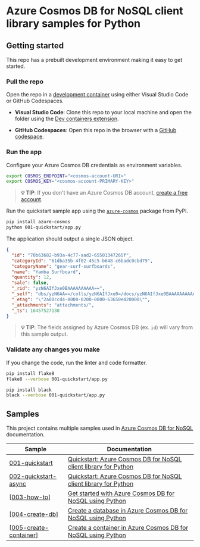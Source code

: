 # Azure Cosmos DB for NoSQL client library samples for Python

## Getting started

This repo has a prebuilt development environment making it easy to get started.

### Pull the repo

Open the repo in a [development container](https://containers.dev) using either Visual Studio Code or GitHub Codespaces.

- **Visual Studio Code**: Clone this repo to your local machine and open the folder using the [Dev containers extension](https://marketplace.visualstudio.com/items?itemName=ms-vscode-remote.remote-containers).

- **GitHub Codespaces**: Open this repo in the browser with a [GitHub codespace](https://docs.github.com/en/codespaces/overview).

### Run the app

Configure your Azure Cosmos DB credentials as environment variables.

```bash
export COSMOS_ENDPOINT="<cosmos-account-URI>"
export COSMOS_KEY="<cosmos-account-PRIMARY-KEY>"
```

> **💡 TIP**: If you don't have an Azure Cosmos DB account, [create a free account](https://cosmos.azure.com/try/).

Run the quickstart sample app using the [`azure-cosmos`](https://pypi.org/project/azure-cosmos/) package from PyPI.

```bash
pip install azure-cosmos
python 001-quickstart/app.py
```

The application should output a single JSON object.

```json
{
  "id": "70b63682-b93a-4c77-aad2-65501347265f",
  "categoryId": "61dba35b-4f02-45c5-b648-c6badc0cbd79",
  "categoryName": "gear-surf-surfboards",
  "name": "Yamba Surfboard",
  "quantity": 12,
  "sale": false,
  "_rid": "yzN6AIfJxe0BAAAAAAAAAA==",
  "_self": "dbs/yzN6AA==/colls/yzN6AIfJxe0=/docs/yzN6AIfJxe0BAAAAAAAAAA==/",
  "_etag": "\"2a00ccd4-0000-0200-0000-63650e420000\"",
  "_attachments": "attachments/",
  "_ts": 16457527130
}
```

> **💡 TIP**: The fields assigned by Azure Cosmos DB (ex. `id`) will vary from this sample output.

### Validate any changes you make

If you change the code, run the linter and code formatter.

```bash
pip install flake8
flake8 --verbose 001-quickstart/app.py
```

```bash
pip install black
black --verbose 001-quickstart/app.py
```

## Samples

This project contains multiple samples used in [Azure Cosmos DB for NoSQL](https://learn.microsoft.com/azure/cosmos-db/nosql/) documentation.

| Sample | Documentation |
| --- | --- |
| [001-quickstart](001-quickstart/app.py) | [Quickstart: Azure Cosmos DB for NoSQL client library for Python](https://learn.microsoft.com/azure/cosmos-db/nosql/quickstart-python?tabs=azure-portal%2Clinux%2Csync) |
| [002-quickstart-async](002-quickstart-async/app.py) | [Quickstart: Azure Cosmos DB for NoSQL client library for Python](https://learn.microsoft.com/azure/cosmos-db/nosql/quickstart-python?tabs=azure-portal%2Clinux%2Casync) |
| [[003-how-to](003-how-to/app.py)] | [Get started with Azure Cosmos DB for NoSQL using Python](https://learn.microsoft.com/azure/cosmos-db/nosql/how-to-python-get-started) |
| [[004-create-db](003-how-to/app.py)] | [Create a database in Azure Cosmos DB for NoSQL using Python](https://learn.microsoft.com/azure/cosmos-db/nosql/how-to-python-create-database) |
| [[005-create-container](003-how-to/app.py)] | [Create a container in Azure Cosmos DB for NoSQL using Python](https://learn.microsoft.com/azure/cosmos-db/nosql/how-to-python-create-container) |
